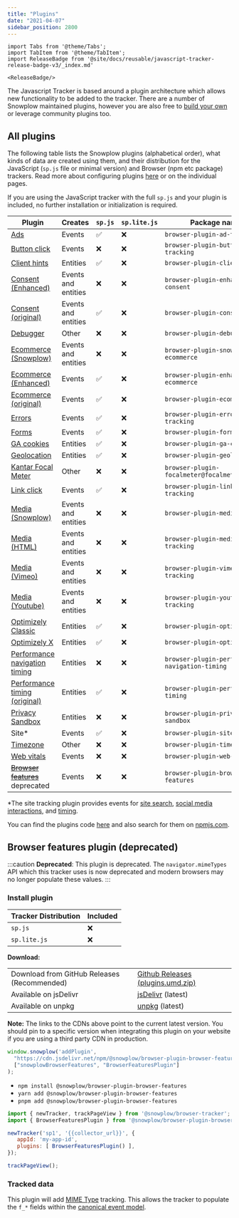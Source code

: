 ```yaml
---
title: "Plugins"
date: "2021-04-07"
sidebar_position: 2800
---
```


```mdx-code-block
import Tabs from '@theme/Tabs';
import TabItem from '@theme/TabItem';
import ReleaseBadge from '@site/docs/reusable/javascript-tracker-release-badge-v3/_index.md'

<ReleaseBadge/>
```

The Javascript Tracker is based around a plugin architecture which allows new functionality to be added to the tracker. There are a number of Snowplow maintained plugins, however you are also free to [build your own](/docs/collecting-data/collecting-from-own-applications/javascript-trackers/web-tracker/plugins/creating-your-own-plugins/index.md) or leverage community plugins too.

## All plugins

The following table lists the Snowplow plugins (alphabetical order), what kinds of data are created using them, and their distribution for the JavaScript (`sp.js` file or minimal version) and Browser (npm etc package) trackers. Read more about configuring plugins [here](/docs/collecting-data/collecting-from-own-applications/javascript-trackers/web-tracker/plugins/configuring-tracker-plugins/index.md) or on the individual pages.

If you are using the JavaScript tracker with the full `sp.js` and your plugin is included, no further installation or initialization is required.

| Plugin | Creates | `sp.js` | `sp.lite.js` | Package name |
|---|---|---|---|---|
| [Ads](/docs/collecting-data/collecting-from-own-applications/javascript-trackers/web-tracker/tracking-events/ads/index.md) | Events | ✅ | ❌ | `browser-plugin-ad-tracking` |
| [Button click](/docs/collecting-data/collecting-from-own-applications/javascript-trackers/web-tracker/tracking-events/button-click/index.md) | Events | ❌ | ❌ | `browser-plugin-button-click-tracking` |
| [Client hints](/docs/collecting-data/collecting-from-own-applications/javascript-trackers/web-tracker/tracking-events/client-hints/index.md) | Entities | ✅ | ❌ | `browser-plugin-client-hints` |
| [Consent (Enhanced)](/docs/collecting-data/collecting-from-own-applications/javascript-trackers/web-tracker/tracking-events/consent-gdpr/index.md) | Events and entities | ❌ | ❌ | `browser-plugin-enhanced-consent` |
| [Consent (original)](/docs/collecting-data/collecting-from-own-applications/javascript-trackers/web-tracker/tracking-events/consent-gdpr/original/index.md) | Events and entities | ✅ | ❌ | `browser-plugin-consent` |
| [Debugger](/docs/collecting-data/collecting-from-own-applications/javascript-trackers/web-tracker/testing-debugging/index.md) | Other | ❌ | ❌ | `browser-plugin-debugger` |
| [Ecommerce (Snowplow)](/docs/collecting-data/collecting-from-own-applications/javascript-trackers/web-tracker/tracking-events/ecommerce/index.md) | Events and entities | ❌ | ❌ | `browser-plugin-snowplow-ecommerce` |
| [Ecommerce (Enhanced)](/docs/collecting-data/collecting-from-own-applications/javascript-trackers/web-tracker/tracking-events/ecommerce/enhanced/index.md) | Events | ✅ | ❌ | `browser-plugin-enhanced-ecommerce` |
| [Ecommerce (original)](/docs/collecting-data/collecting-from-own-applications/javascript-trackers/web-tracker/tracking-events/ecommerce/original/index.md) | Events | ✅ | ❌ | `browser-plugin-ecommerce` |
| [Errors](/docs/collecting-data/collecting-from-own-applications/javascript-trackers/web-tracker/tracking-events/errors/index.md) | Events | ✅ | ❌ | `browser-plugin-error-tracking` |
| [Forms](/docs/collecting-data/collecting-from-own-applications/javascript-trackers/web-tracker/tracking-events/form-tracking/index.md) | Events | ✅ | ❌ | `browser-plugin-form-tracking` |
| [GA cookies](/docs/collecting-data/collecting-from-own-applications/javascript-trackers/web-tracker/tracking-events/ga-cookies/index.md) | Entities | ✅ | ❌ | `browser-plugin-ga-cookies` |
| [Geolocation](/docs/collecting-data/collecting-from-own-applications/javascript-trackers/web-tracker/tracking-events/timezone-geolocation/index.md) | Entities | ✅ | ❌ | `browser-plugin-geolocation` |
| [Kantar Focal Meter](/docs/collecting-data/collecting-from-own-applications/javascript-trackers/web-tracker/tracking-events/focalmeter/index.md) | Other | ❌ | ❌ | `browser-plugin-focalmeter@focalmeter_plugin` |
| [Link click](/docs/collecting-data/collecting-from-own-applications/javascript-trackers/web-tracker/tracking-events/link-click/index.md) | Events | ✅ | ❌ | `browser-plugin-link-click-tracking` |
| [Media (Snowplow)](/docs/collecting-data/collecting-from-own-applications/javascript-trackers/web-tracker/tracking-events/media/index.md) | Events and entities | ❌ | ❌ | `browser-plugin-media` |
| [Media (HTML)](/docs/collecting-data/collecting-from-own-applications/javascript-trackers/web-tracker/tracking-events/media/html5/index.md) | Events and entities | ❌ | ❌ | `browser-plugin-media-tracking` |
| [Media (Vimeo)](/docs/collecting-data/collecting-from-own-applications/javascript-trackers/web-tracker/tracking-events/media/vimeo/index.md) | Events and entities | ❌ | ❌ | `browser-plugin-vimeo-tracking` |
| [Media (Youtube)](/docs/collecting-data/collecting-from-own-applications/javascript-trackers/web-tracker/tracking-events/media/youtube/index.md) | Events and entities | ❌ | ❌ | `browser-plugin-youtube-tracking` |
| [Optimizely Classic](/docs/collecting-data/collecting-from-own-applications/javascript-trackers/web-tracker/tracking-events/optimizely/index.md) | Entities | ✅ | ❌ | `browser-plugin-optimizely` |
| [Optimizely X](/docs/collecting-data/collecting-from-own-applications/javascript-trackers/web-tracker/tracking-events/optimizely/index.md) | Entities | ✅ | ❌ | `browser-plugin-optimizely-x` |
| [Performance navigation timing](/docs/collecting-data/collecting-from-own-applications/javascript-trackers/web-tracker/tracking-events/timings/index.md) | Entities | ❌ | ❌ | `browser-plugin-performance-navigation-timing` |
| [Performance timing (original)](/docs/collecting-data/collecting-from-own-applications/javascript-trackers/web-tracker/tracking-events/timings/index.md) | Entities | ✅ | ❌ | `browser-plugin-performance-timing` |
| [Privacy Sandbox](/docs/collecting-data/collecting-from-own-applications/javascript-trackers/web-tracker/tracking-events/privacy-sandbox/index.md) | Entities |  ❌ | ❌ | `browser-plugin-privacy-sandbox` |
| Site* | Events | ✅ | ❌ | `browser-plugin-site-tracking` |
| [Timezone](/docs/collecting-data/collecting-from-own-applications/javascript-trackers/web-tracker/tracking-events/timezone-geolocation/index.md) | Other | ❌ | ❌ | `browser-plugin-timezone` |
| [Web vitals](/docs/collecting-data/collecting-from-own-applications/javascript-trackers/web-tracker/tracking-events/web-vitals/index.md) | Events | ❌ | ❌ | `browser-plugin-web-vitals` |
| ~~[Browser features](#browser-features)~~ deprecated | Events | ❌ | ❌ | `browser-plugin-browser-features` |

*The site tracking plugin provides events for [site search](/docs/collecting-data/collecting-from-own-applications/javascript-trackers/web-tracker/tracking-events/site-search/index.md), [social media interactions](/docs/collecting-data/collecting-from-own-applications/javascript-trackers/web-tracker/tracking-events/social-media/index.md), and [timing](/docs/collecting-data/collecting-from-own-applications/javascript-trackers/web-tracker/tracking-events/timings/generic/index.md).

You can find the plugins code [here](https://github.com/snowplow/snowplow-javascript-tracker/tree/master/plugins) and also search for them on [npmjs.com](https://www.npmjs.com/).

## Browser features plugin (deprecated)

:::caution
**Deprecated**: This plugin is deprecated. The `navigator.mimeTypes` API which this tracker uses is now deprecated and modern browsers may no longer populate these values.
:::

### Install plugin

<Tabs groupId="platform" queryString>
  <TabItem value="js" label="JavaScript (tag)" default>

| Tracker Distribution | Included |
|----------------------|----------|
| `sp.js`              | ❌        |
| `sp.lite.js`         | ❌        |

**Download:**

<table class="has-fixed-layout"><tbody><tr><td>Download from GitHub Releases (Recommended)</td><td><a href="https://github.com/snowplow/snowplow-javascript-tracker/releases" target="_blank" rel="noreferrer noopener">Github Releases (plugins.umd.zip)</a></td></tr><tr><td>Available on jsDelivr</td><td><a href="https://cdn.jsdelivr.net/npm/@snowplow/browser-plugin-browser-features@latest/dist/index.umd.min.js" target="_blank" rel="noreferrer noopener">jsDelivr</a> (latest)</td></tr><tr><td>Available on unpkg</td><td><a href="https://unpkg.com/@snowplow/browser-plugin-browser-features@latest/dist/index.umd.min.js" target="_blank" rel="noreferrer noopener">unpkg</a> (latest)</td></tr></tbody></table>

**Note:** The links to the CDNs above point to the current latest version. You should pin to a specific version when integrating this plugin on your website if you are using a third party CDN in production.

```javascript
window.snowplow('addPlugin', 
  "https://cdn.jsdelivr.net/npm/@snowplow/browser-plugin-browser-features@latest/dist/index.umd.min.js",
  ["snowplowBrowserFeatures", "BrowserFeaturesPlugin"]
);
```

  </TabItem>
  <TabItem value="browser" label="Browser (npm)">

   * `npm install @snowplow/browser-plugin-browser-features`
   * `yarn add @snowplow/browser-plugin-browser-features`
   * `pnpm add @snowplow/browser-plugin-browser-features`

```javascript
import { newTracker, trackPageView } from '@snowplow/browser-tracker';
import { BrowserFeaturesPlugin } from '@snowplow/browser-plugin-browser-features';

newTracker('sp1', '{{collector_url}}', { 
   appId: 'my-app-id', 
   plugins: [ BrowserFeaturesPlugin() ],
});

trackPageView();
```

  </TabItem>
</Tabs>

### Tracked data

This plugin will add [MIME Type](https://developer.mozilla.org/en-US/docs/Web/API/NavigatorPlugins/mimeTypes) tracking. This allows the tracker to populate the `f_*` fields within the [canonical event model](/docs/understanding-your-pipeline/canonical-event/index.md).
